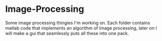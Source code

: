 # Image-Processing
Some image processing thingies I'm working on.
Each folder contains matlab code that implements an algorithm of Image processing, later on I will make a gui that seamlessly puts all
these into one pack.
